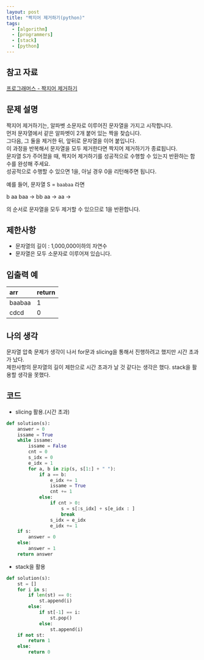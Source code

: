 ```yaml
---
layout: post
title: "짝지어 제거하기(python)"
tags:
  - [algorithm]
  - [programmers]
  - [stack]
  - [python]
---
```


## 참고 자료

[프로그래머스 - 짝지어 제거하기](https://programmers.co.kr/learn/courses/30/lessons/12973)

## 문제 설명

짝지어 제거하기는, 알파벳 소문자로 이루어진 문자열을 가지고 시작합니다.  
먼저 문자열에서 같은 알파벳이 2개 붙어 있는 짝을 찾습니다.  
그다음, 그 둘을 제거한 뒤, 앞뒤로 문자열을 이어 붙입니다.  
이 과정을 반복해서 문자열을 모두 제거한다면 짝지어 제거하기가 종료됩니다.  
문자열 S가 주어졌을 때, 짝지어 제거하기를 성공적으로 수행할 수 있는지 반환하는 함수를 완성해 주세요.  
성공적으로 수행할 수 있으면 1을, 아닐 경우 0을 리턴해주면 됩니다.

예를 들어, 문자열 S = `baabaa` 라면

b aa baa → bb aa → aa →

의 순서로 문자열을 모두 제거할 수 있으므로 1을 반환합니다.

## 제한사항

- 문자열의 길이 : 1,000,000이하의 자연수
- 문자열은 모두 소문자로 이루어져 있습니다.

## 입출력 예

| arr    | return |
| :----- | :----- |
| baabaa | 1      |
| cdcd   | 0      |

## 나의 생각

문자열 압축 문제가 생각이 나서 for문과 slicing을 통해서 진행하려고 했지만 시간 초과가 났다.  
제한사항의 문자열의 길이 제한으로 시간 초과가 날 것 같다는 생각은 했다.
stack을 활용할 생각을 못했다.

## 코드

- slicing 활용.(시간 초과)

```python
def solution(s):
    answer = 0
    issame = True
    while issame:
        issame = False
        cnt = 0
        s_idx = 0
        e_idx = 1
        for a, b in zip(s, s[1:] + " "):
            if a == b:
                e_idx += 1
                issame = True
                cnt += 1
            else:
                if cnt > 0:
                    s = s[:s_idx] + s[e_idx : ]
                    break
                s_idx = e_idx
                e_idx += 1
    if s:
        answer = 0
    else:
        answer = 1
    return answer
```

- stack을 활용

```python
def solution(s):
    st = []
    for i in s:
        if len(st) == 0:
            st.append(i)
        else:
            if st[-1] == i:
                st.pop()
            else:
                st.append(i)
    if not st:
        return 1
    else:
        return 0
```
